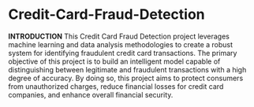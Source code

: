# Credit-Card-Fraud-Detection


**INTRODUCTION**
This Credit Card Fraud Detection project leverages machine learning and data analysis methodologies to create a robust system for identifying fraudulent credit card transactions. The primary objective of this project is to build an intelligent model capable of distinguishing between legitimate and fraudulent transactions with a high degree of accuracy. By doing so, this project aims to protect consumers from unauthorized charges, reduce financial losses for credit card companies, and enhance overall financial security.
